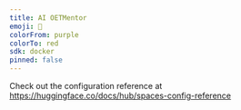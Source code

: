 ```yaml
---
title: AI OETMentor
emoji: 🐳
colorFrom: purple
colorTo: red
sdk: docker
pinned: false
---
```


Check out the configuration reference at https://huggingface.co/docs/hub/spaces-config-reference
